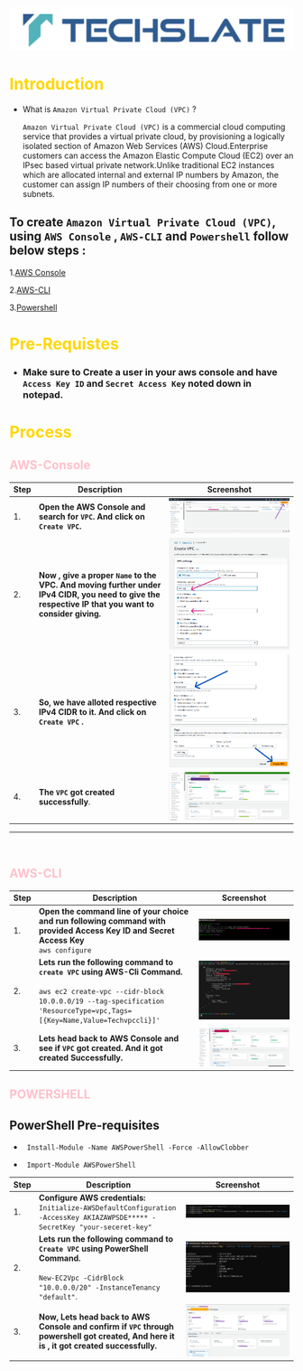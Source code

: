 ![TechSlate](../../global/images/ts.png)

# <span style="color: gold;"> Introduction

- What is ``Amazon Virtual Private Cloud (VPC)`` ?

    ``Amazon Virtual Private Cloud (VPC)`` is a commercial cloud computing service that provides a virtual private cloud, by provisioning a logically isolated section of Amazon Web Services (AWS) Cloud.Enterprise customers can access the Amazon Elastic Compute Cloud (EC2) over an IPsec based virtual private network.Unlike traditional EC2 instances which are allocated internal and external IP numbers by Amazon, the customer can assign IP numbers of their choosing from one or more subnets.

## To create ``Amazon Virtual Private Cloud (VPC)``, using ```AWS Console``` , ```AWS-CLI``` and  ```Powershell``` follow below steps :

1.[AWS Console](#aws-console)

2.[AWS-CLI](#aws-cli)

3.[Powershell](#powershell)

# <span style="color: gold;">Pre-Requistes

- ### Make sure to Create a user in your aws console and have ```Access Key ID``` and ```Secret Access Key``` noted down in notepad.

# <span style="color: gold;">Process

## <span style="color: pink;">**AWS-Console**

| Step | Description | Screenshot |
|------|-------------|------------|
| 1. | **Open the AWS Console and search for ``VPC``. And click on ``Create VPC``.** | ![Step 1](../images/VPC-CONSOLE.png) |
| 2. | **Now , give a proper ``Name`` to the VPC. And moving further under IPv4 CIDR, you need to give the respective IP that you want to consider giving.** | ![Step 2](../images/VPC-CONSOLE2.png) |
| 3. | **So, we have alloted respective IPv4 CIDR to it. And click on ``Create VPC`` .** | ![Step 3](../images/VPC-CONSOLE3.png) |
| 4. | **The ``VPC`` got created successfully**. | ![Step 4](../images/VPC-CONSOLE4.png) |
 

***
<br>

## <span style="color: pink;">**AWS-CLI**


| Step | Description | Screenshot |
|------|-------------|------------|
| 1. | **Open the command line of your choice and run following command with provided **Access Key ID** and **Secret Access Key**** <br> ``aws configure`` | ![Step 1](../images/aws-conf.png) |
| 2. | **Lets run the following command to ``create VPC`` using AWS-Cli Command.** <br> </br>``aws ec2 create-vpc --cidr-block 10.0.0.0/19 --tag-specification 'ResourceType=vpc,Tags=[{Key=Name,Value=Techvpccli}]'``| ![Step 2](../images/VPC-CLI1.png) ||
| 3. | **Lets head back to AWS Console and see if ``VPC`` got created. And it got created Successfully.**| ![Step 3](../images/VPC-CLI2.png) |



## <span style="color: pink;"> **POWERSHELL**

 ## PowerShell Pre-requisites

 -      Install-Module -Name AWSPowerShell -Force -AllowClobber

 -      Import-Module AWSPowerShell

 Step | Description | Screenshot |
|------|-------------|------------|
| 1. | **Configure AWS credentials:** <br> ``Initialize-AWSDefaultConfiguration -AccessKey AKIAZAWPSDE***** -SecretKey "your-seceret-key"`` | ![Step 1](../images/ps-cred.png) |
| 2. | **Lets run the following command to ``Create VPC`` using PowerShell Command.** <br> </br>``New-EC2Vpc -CidrBlock "10.0.0.0/20" -InstanceTenancy "default"``.| ![Step 2](../images/vpc-ps1.png) |
| 3. | **Now, Lets head back to AWS Console and confirm if ``VPC`` through powershell got created, And here it is , it got created successfully.** | ![Step 3](../images/vpc-ps2.png) |